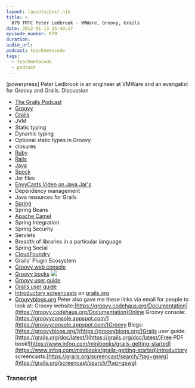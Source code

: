 ```yaml
---
layout: layouts/post.njk
title: >
  079 TMTC Peter Ledbrook - VMWare, Groovy, Grails
date: 2012-01-13 15:40:17
episode_number: 079
duration:
audio_url:
podcast: teachmetocode
tags:
  - teachmetocode
  - podcast
---
```


[powerpress] Peter Ledbrook is an engineer at VMWare and an evangalist for Groovy and Grails. Discussion

- [The Grails Podcast](https://grailspodcast.com/blog/list)
- [Groovy](https://groovy.codehaus.org/)
- [Grails](https://grails.org)
- JVM
- Static typing
- Dynamic typing
- Optional static types in Groovy
- closures
- [Ruby](https://ruby-lang.org)
- [Rails](https://rubyonrails.org)
- [Java](https://java.sun.com)
- [Spock](https://code.google.com/p/spock/)
- Jar files
- [EnvyCasts Video on Java Jar's](https://www.youtube.com/watch?v=PQbuyKUaKFo)
- Dependency management
- Java resources for Grails
- [Spring](https://www.springsource.org/)
- Spring Beans
- [Apache Camel](https://camel.apache.org/)
- Spring Integration
- Spring Security
- Servlets
- Breadth of libraries in a particular language
- Spring Social
- [CloudFoundry](https://www.cloudfoundry.com/)
- Grails' Plugin Ecosystem
- [Groovy web console](https://groovyconsole.appspot.com)
- [Groovy books](https://www.amazon.com/mn/search/?_encoding=UTF8&x=0&tag=chamaxwoo-20&linkCode=ur2&y=0&camp=1789&creative=390957&field-keywords=groovy%20programming&url=search-alias%3Dstripbooks&sprefix=groovy%20programming) ![](https://www.assoc-amazon.com/e/ir?t=chamaxwoo-20&l=ur2&o=1)
- [Groovy user guide](https://groovy.codehaus.org/User+Guide)
- [Grails user guide](https://grails.org/doc/latest/)
- [Introductory screencasts](https://grails.org/Grails+Screencasts) on [grails.org](https://grails.org)
- [Groovyblogs.org](https://groovyblogs.org)
  Peter also gave me these links via email for people to look at: Groovy website:[https://groovy.codehaus.org/Documentation](https://groovy.codehaus.org/Documentation)Online Groovy console:[https://groovyconsole.appspot.com/](https://groovyconsole.appspot.com/)Groovy Blogs:[https://groovyblogs.org/](https://groovyblogs.org/)Grails user guide:[https://grails.org/doc/latest/](https://grails.org/doc/latest/)Free PDF book![https://www.infoq.com/minibooks/grails-getting-started](https://www.infoq.com/minibooks/grails-getting-started)Introductory screencasts:[https://grails.org/screencast/search/?tag=gswg](https://grails.org/screencast/search/?tag=gswg)

### Transcript
